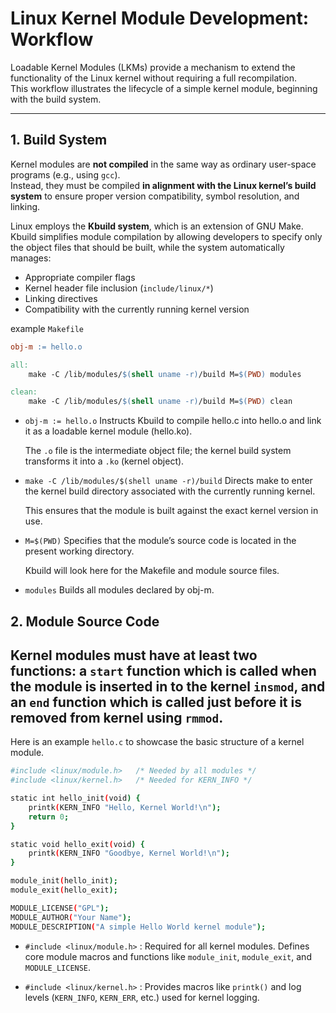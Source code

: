 # Linux Kernel Module Development: Workflow

Loadable Kernel Modules (LKMs) provide a mechanism to extend the functionality of the Linux kernel without requiring a full recompilation.  
This workflow illustrates the lifecycle of a simple kernel module, beginning with the build system.

---

## 1. Build System

Kernel modules are **not compiled** in the same way as ordinary user-space programs (e.g., using `gcc`).  
Instead, they must be compiled **in alignment with the Linux kernel’s build system** to ensure proper version compatibility, symbol resolution, and linking.

Linux employs the **Kbuild system**, which is an extension of GNU Make.  
Kbuild simplifies module compilation by allowing developers to specify only the object files that should be built, while the system automatically manages:

- Appropriate compiler flags
- Kernel header file inclusion (`include/linux/*`)
- Linking directives
- Compatibility with the currently running kernel version


example `Makefile`

```makefile
obj-m := hello.o

all:
	make -C /lib/modules/$(shell uname -r)/build M=$(PWD) modules

clean:
	make -C /lib/modules/$(shell uname -r)/build M=$(PWD) clean
```
- `obj-m := hello.o`
Instructs Kbuild to compile hello.c into hello.o and link it as a loadable kernel module (hello.ko).

  The `.o` file is the intermediate object file; the kernel build system transforms it into a `.ko` (kernel object).

- `make -C /lib/modules/$(shell uname -r)/build`
Directs make to enter the kernel build directory associated with the currently running kernel.

  This ensures that the module is built against the exact kernel version in use.

- `M=$(PWD)`
Specifies that the module’s source code is located in the present working directory.
  
  Kbuild will look here for the Makefile and module source files.
- `modules`
Builds all modules declared by obj-m.


## 2. Module Source Code

Kernel modules must have at least two functions: a `start` function  which is called when the module is inserted in to 
the kernel `insmod`, and an `end` function which is called just before it is removed from kernel using `rmmod`.
---
Here is an example  `hello.c` to showcase the basic structure of a kernel module.
```bash
#include <linux/module.h>   /* Needed by all modules */
#include <linux/kernel.h>   /* Needed for KERN_INFO */   

static int hello_init(void) {
    printk(KERN_INFO "Hello, Kernel World!\n");
    return 0;
}

static void hello_exit(void) {
    printk(KERN_INFO "Goodbye, Kernel World!\n");
}

module_init(hello_init);
module_exit(hello_exit);

MODULE_LICENSE("GPL");
MODULE_AUTHOR("Your Name");
MODULE_DESCRIPTION("A simple Hello World kernel module");
```

- `#include <linux/module.h>` : 
Required for all kernel modules. Defines core module macros and functions like `module_init`, `module_exit`, and `MODULE_LICENSE`.


- `#include <linux/kernel.h>` : 
Provides macros like `printk()` and log levels (`KERN_INFO`, `KERN_ERR`, etc.) used for kernel logging.


